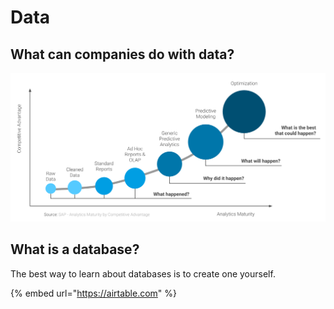 # Data

## What can companies do with data?

![](../../.gitbook/assets/analytics-maturity-and-competitive-advantage.png)

## What is a database?

The best way to learn about databases is to create one yourself.

{% embed url="https://airtable.com" %}

